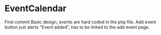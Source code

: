 # EventCalendar
First commit
Basic design, events are hard coded in the php file.
Add event button just alerts "Event added", has to be linked to the add event page.
